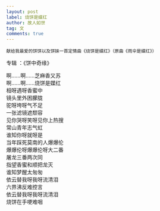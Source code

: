 ```yaml
---
layout: post
label: 烧饼是媒红
author: 故人如世
tag: 文
comments: true
---
```


    献给我最爱的饼饼以及饼妹一首定情曲《烧饼是媒红》（原曲《雨伞是媒红》）
    
    
专辑 ：《饼中奇缘》

啊……啊……芝麻香又苏
<br>啊……啊……烧饼是媒红
<br>相呀遇呀香蜜中
<br>镜头里外困朦胧
<br>驼呀垮呀气不足
<br>一张滤镜遮颓容
<br>见你哭呀笑呀见你上热搜
<br>常山青年志气虹
<br>谁知你呀就呀是
<br>当年踩死莫南的人爆爆伦
<br>爆爆伦呀爆爆伦呀大二番
<br>屠龙三番两次同
<br>指望香蜜和顺把龙灭
<br>谁知梦醒太匆匆
<br>依云替我呀我呀流清泪
<br>六界沸反难控言
<br>依云替我呀我呀流清泪
<br>烧饼在手哽难咽